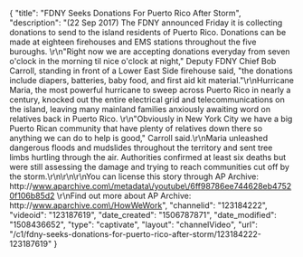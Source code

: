 {
    "title": "FDNY Seeks Donations For Puerto Rico After Storm",
    "description": "(22 Sep 2017) The FDNY announced Friday it is collecting donations to send to the island residents of Puerto Rico. Donations can be made at eighteen firehouses and EMS stations throughout the five buroughs. \r\n\"Right now we are accepting donations everyday from seven o'clock in the morning til nice o'clock at night,\" Deputy FDNY Chief Bob Carroll, standing in front of a Lower East Side firehouse said, \"the donations include diapers, batteries, baby food, and first aid kit material.\"\r\nHurricane Maria, the most powerful hurricane to sweep across Puerto Rico in nearly a century, knocked out the entire electrical grid and telecommunications on the island, leaving many mainland families anxiously awaiting word on relatives back in Puerto Rico. \r\n\"Obviously in New York City we have a big Puerto Rican community that have plenty of relatives down there so anything we can do to help is good,\" Carroll said.\r\nMaria unleashed dangerous floods and mudslides throughout the territory and sent tree limbs hurtling through the air. Authorities confirmed at least six deaths but were still assessing the damage and trying to reach communities cut off by the storm.\r\n\r\n\r\nYou can license this story through AP Archive: http:\/\/www.aparchive.com\/metadata\/youtube\/6ff98786ee744628eb47520f106b85d2 \r\nFind out more about AP Archive: http:\/\/www.aparchive.com\/HowWeWork",
    "channelid": "123184222",
    "videoid": "123187619",
    "date_created": "1506787871",
    "date_modified": "1508436652",
    "type": "captivate",
    "layout": "channelVideo",
    "url": "\/c1\/fdny-seeks-donations-for-puerto-rico-after-storm\/123184222-123187619"
}